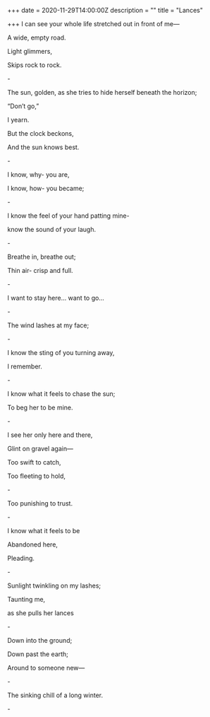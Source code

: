 +++
date = 2020-11-29T14:00:00Z
description = ""
title = "Lances"

+++
I can see your whole life stretched out in front of me—

A wide, empty road.

Light glimmers,

Skips rock to rock.

\-

The sun, golden, as she tries to hide herself beneath the horizon;

“Don’t go,”

I yearn.

But the clock beckons,

And the sun knows best.

\-

I know, why- you are,

I know, how- you became;

\-

I know the feel of your hand patting mine-

know the sound of your laugh.

\-

Breathe in, breathe out;

Thin air- crisp and full.

\-

I want to stay here… want to go…

\-

The wind lashes at my face;

\-

I know the sting of you turning away,

I remember.

\-

I know what it feels to chase the sun;

To beg her to be mine.

\-

I see her only here and there,

Glint on gravel again—

Too swift to catch,

Too fleeting to hold,

\-

Too punishing to trust.

\-

I know what it feels to be

Abandoned here,

Pleading.

\-

Sunlight twinkling on my lashes;

Taunting me,

as she pulls her lances

\-

Down into the ground;

Down past the earth;

Around to someone new—

\-

The sinking chill of a long winter.

\-